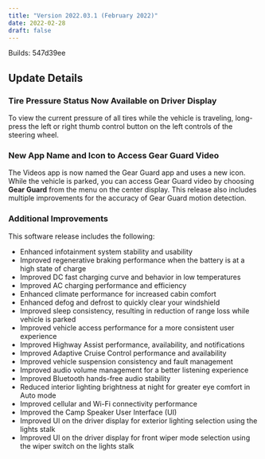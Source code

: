 ```yaml
---
title: "Version 2022.03.1 (February 2022)"
date: 2022-02-28
draft: false
---
```

Builds: 547d39ee

## Update Details

### Tire Pressure Status Now Available on Driver Display
To view the current pressure of all tires while the vehicle is traveling, long-press the left or right thumb control button
on the left controls of the steering wheel.

### New App Name and Icon to Access Gear Guard Video
The Videos app is now named the Gear Guard app and uses a new icon. While the vehicle is parked, you can access Gear
Guard video by choosing **Gear Guard** from the menu on the center display. This release also includes multiple
improvements for the accuracy of Gear Guard motion detection.

### Additional Improvements
This software release includes the following:
* Enhanced infotainment system stability and usability
* Improved regenerative braking performance when the battery is at a high state of charge
* Improved DC fast charging curve and behavior in low temperatures
* Improved AC charging performance and efficiency
* Enhanced climate performance for increased cabin comfort
* Enhanced defog and defrost to quickly clear your windshield
* Improved sleep consistency, resulting in reduction of range loss while vehicle is parked
* Improved vehicle access performance for a more consistent user experience
* Improved Highway Assist performance, availability, and notifications
* Improved Adaptive Cruise Control performance and availability
* Improved vehicle suspension consistency and fault management
* Improved audio volume management for a better listening experience
* Improved Bluetooth hands-free audio stability
* Reduced interior lighting brightness at night for greater eye comfort in Auto mode
* Improved cellular and Wi-Fi connectivity performance
* Improved the Camp Speaker User Interface (UI)
* Improved Ul on the driver display for exterior lighting selection using the lights stalk
* Improved Ul on the driver display for front wiper mode selection using the wiper switch on the lights stalk